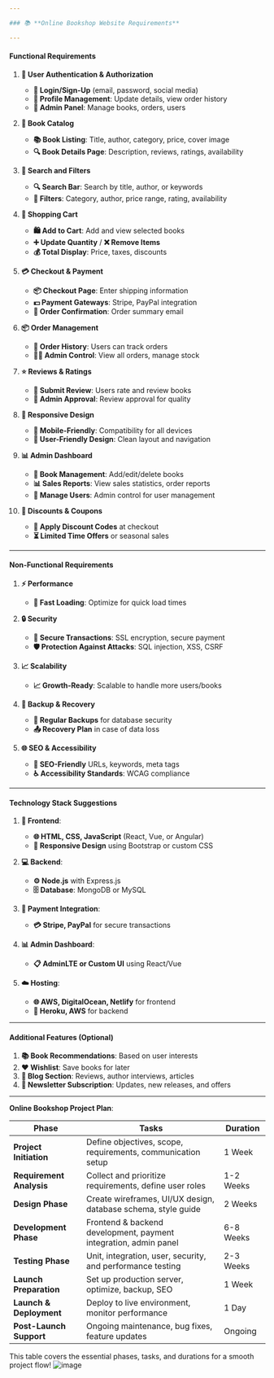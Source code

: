 ```yaml
---

### 📚 **Online Bookshop Website Requirements**

---
```


#### **Functional Requirements**

1. **👤 User Authentication & Authorization**
   - **🔑 Login/Sign-Up** (email, password, social media)
   - **👥 Profile Management**: Update details, view order history
   - **🔧 Admin Panel**: Manage books, orders, users

2. **📖 Book Catalog**
   - **📚 Book Listing**: Title, author, category, price, cover image
   - **🔍 Book Details Page**: Description, reviews, ratings, availability

3. **🔎 Search and Filters**
   - **🔍 Search Bar**: Search by title, author, or keywords
   - **🧩 Filters**: Category, author, price range, rating, availability

4. **🛒 Shopping Cart**
   - **🛍 Add to Cart**: Add and view selected books
   - **➕ Update Quantity** / **❌ Remove Items**
   - **💰 Total Display**: Price, taxes, discounts

5. **💳 Checkout & Payment**
   - **📦 Checkout Page**: Enter shipping information
   - **💵 Payment Gateways**: Stripe, PayPal integration
   - **📧 Order Confirmation**: Order summary email

6. **📦 Order Management**
   - **📝 Order History**: Users can track orders
   - **👨‍💻 Admin Control**: View all orders, manage stock

7. **⭐ Reviews & Ratings**
   - **📝 Submit Review**: Users rate and review books
   - **👀 Admin Approval**: Review approval for quality

8. **📱 Responsive Design**
   - **📲 Mobile-Friendly**: Compatibility for all devices
   - **👀 User-Friendly Design**: Clean layout and navigation

9. **📊 Admin Dashboard**
   - **📂 Book Management**: Add/edit/delete books
   - **📊 Sales Reports**: View sales statistics, order reports
   - **🔐 Manage Users**: Admin control for user management

10. **🎉 Discounts & Coupons**
    - **💸 Apply Discount Codes** at checkout
    - **⏳ Limited Time Offers** or seasonal sales

---

#### **Non-Functional Requirements**

1. **⚡ Performance**
   - **🚀 Fast Loading**: Optimize for quick load times

2. **🔒 Security**
   - **🔐 Secure Transactions**: SSL encryption, secure payment
   - **🛡 Protection Against Attacks**: SQL injection, XSS, CSRF

3. **📈 Scalability**
   - **📈 Growth-Ready**: Scalable to handle more users/books

4. **💾 Backup & Recovery**
   - **💽 Regular Backups** for database security
   - **📤 Recovery Plan** in case of data loss

5. **🌐 SEO & Accessibility**
   - **🔗 SEO-Friendly** URLs, keywords, meta tags
   - **♿ Accessibility Standards**: WCAG compliance

---

#### **Technology Stack Suggestions**

1. **🎨 Frontend**:
   - **🌐 HTML, CSS, JavaScript** (React, Vue, or Angular)
   - **📱 Responsive Design** using Bootstrap or custom CSS

2. **💻 Backend**:
   - **⚙️ Node.js** with Express.js
   - **🗄 Database**: MongoDB or MySQL

3. **💸 Payment Integration**:
   - **💳 Stripe, PayPal** for secure transactions

4. **📊 Admin Dashboard**:
   - **📋 AdminLTE or Custom UI** using React/Vue

5. **☁️ Hosting**:
   - **🌐 AWS, DigitalOcean, Netlify** for frontend
   - **🚀 Heroku, AWS** for backend

---

#### **Additional Features (Optional)**

1. **📚 Book Recommendations**: Based on user interests
2. **❤️ Wishlist**: Save books for later
3. **📝 Blog Section**: Reviews, author interviews, articles
4. **📩 Newsletter Subscription**: Updates, new releases, and offers

---

 **Online Bookshop Project Plan**:

| **Phase**                  | **Tasks**                                                         | **Duration** |
|----------------------------|-------------------------------------------------------------------|--------------|
| **Project Initiation**     | Define objectives, scope, requirements, communication setup       | 1 Week       |
| **Requirement Analysis**   | Collect and prioritize requirements, define user roles            | 1-2 Weeks    |
| **Design Phase**           | Create wireframes, UI/UX design, database schema, style guide     | 2 Weeks      |
| **Development Phase**      | Frontend & backend development, payment integration, admin panel  | 6-8 Weeks    |
| **Testing Phase**          | Unit, integration, user, security, and performance testing        | 2-3 Weeks    |
| **Launch Preparation**     | Set up production server, optimize, backup, SEO                   | 1 Week       |
| **Launch & Deployment**    | Deploy to live environment, monitor performance                   | 1 Day        |
| **Post-Launch Support**    | Ongoing maintenance, bug fixes, feature updates                   | Ongoing      |

This table covers the essential phases, tasks, and durations for a smooth project flow!
![image](https://github.com/user-attachments/assets/7265b0c7-2a5a-490a-bdc4-4278a37d6180)






